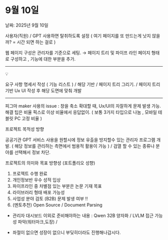 # 9월 10일

날짜: 2025년 9월 10일

사용자(직원) / GPT 사용하면 탈취하도록 설정 ( 여기 페이지를 또 만드는게 낫지 않을까? = 시간 되면 하는 걸로 )

웹 페이지 구성은 관리자를 기준으로 세팅. → 페이지 트리 및 파이프 라인 페이지 형태로 구성하고 , 기능에 대한 부분을 추가. 

---

<aside>
💡

요구 사항 명세서 작성 ( 기능 리스트 ) / 해당 기반 / 페이지 트리 그리기. / 페이지 트리 기반 Ux UI 작성 후 해당 도면에 맞춰 개발 

</aside>

---

피그마 maker 사용의 issue :  창을 축소 확대할 때, Ux/UI의 자잘하게 문제 발생 가능. 해결 팁은 비율 픽스로 이상 비율에서 응답없이. ( 보통 3가지 타입으로 나눔 , 모바일 테블릿 PC 고정 비율 ) 

프로젝트 목적성 방향 

공공기관 GPT 서비스 사용을 원할시에 정보 유출을 방지할수 있는 관리자 프로그램 개발. ( 해당 정보를 관리하는 측면에서 범용적 활용이 가능 ) / 검열 할 수 있는 종류나 분야를 선택해서 정보 차단. 

프로젝트의 의미와 목표 방향성 (포트폴리오 성향)

1. 프로젝트 수행 완료
2. 개인정보반 우수 성적 입상
3. 파이프라인 중 차별점 있는 부분은 논문 기재 목표
4. 라이브러리 형태 배포 가능성 
5. 사업성 분야 검토 (B2B) 문제 발생 여부 !! 
6. (멘토추천) Open Source / Document Parsing

 + 관리자 대시보드 이외로 준비해야하는 내용 : Qwen 32B 양자화 / LVLM 접근 가능성 파악(워터마크,도장)  /  

 *  좌절이 없으면 성장이 없으니 부딪히더라도 진행해나갑시다.